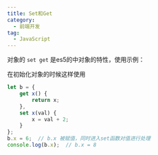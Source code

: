 ```yaml
---
title: Set和Get
category:
  - 前端开发
tag:
  - JavaScript
---
```


对象的 `set get` 是es5的中对象的特性，使用示例：

在初始化对象的时候这样使用

```js
let b = {
    get x() {
        return x;
    },
    set x(val) {
        x = val + 2;
    }
};
b.x = 6;  // b.x 被赋值，同时进入set函数对值进行处理
console.log(b.x);  // b.x = 8
```

